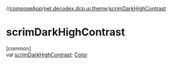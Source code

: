 //[composeApp](../../index.md)/[net.decodex.dcp.ui.theme](index.md)/[scrimDarkHighContrast](scrim-dark-high-contrast.md)

# scrimDarkHighContrast

[common]\
val [scrimDarkHighContrast](scrim-dark-high-contrast.md): [Color](https://developer.android.com/reference/kotlin/androidx/compose/ui/graphics/Color.html)
